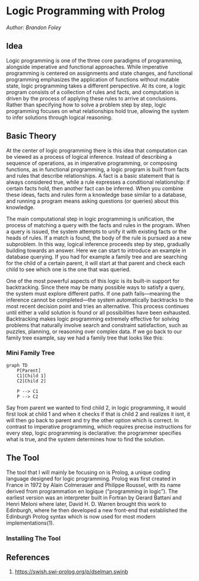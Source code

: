 
# Logic Programming with Prolog

*Author: Brandon Foley*

## Idea
Logic programming is one of the three core paradigms of programming, alongside imperative and functional approaches. While imperative programming is centered on assignments and state changes, and functional programming emphasizes the application of functions without mutable state, logic programming takes a different perspective. At its core, a logic program consists of a collection of rules and facts, and computation is driven by the process of applying these rules to arrive at conclusions. Rather than specifying how to solve a problem step by step, logic programming focuses on what relationships hold true, allowing the system to infer solutions through logical reasoning.


## Basic Theory

At the center of logic programming there is this idea that computation can be viewed as a process of logical inference. Instead of describing a sequence of operations, as in imperative programming, or composing functions, as in functional programming, a logic program is built from facts and rules that describe relationships. A fact is a basic statement that is always considered true, while a rule expresses a conditional relationship: if certain facts hold, then another fact can be inferred. When you combine these ideas, facts and rules form a knowledge base similar to a database, and running a program means asking questions (or queries) about this knowledge.

The main computational step in logic programming is unification, the process of matching a query with the facts and rules in the program. When a query is issued, the system attempts to unify it with existing facts or the heads of rules. If a match is found, the body of the rule is pursued as a new subproblem. In this way, logical inference proceeds step by step, gradually building towards an answer. Here we can start to introduce an example in database querying. If you had for example a family tree and are searching for the child of a certain parent, it will start at that parent and check each child to see which one is the one that was queried.

One of the most powerful aspects of this logic is its built-in support for backtracking. Since there may be many possible ways to satisfy a query, the system must explore different paths. If one path fails—meaning the inference cannot be completed—the system automatically backtracks to the most recent decision point and tries an alternative. This process continues until either a valid solution is found or all possibilities have been exhausted. Backtracking makes logic programming extremely effective for solving problems that naturally involve search and constraint satisfaction, such as puzzles, planning, or reasoning over complex data. If we go back to our family tree example, say we had a family tree that looks like this:

### Mini Family Tree

```mermaid
graph TD
    P[Parent]
    C1[Child 1]
    C2[Child 2]

    P --> C1
    P --> C2

```

Say from parent we wanted to find child 2, in logic programming, it would first look at child 1 and when it checks if that is child 2 and realizes it isnt, it will then go back to parent and try the other option which is correct. In contrast to imperative programming, which requires precise instructions for every step, logic programming is declarative: the programmer specifies what is true, and the system determines how to find the solution.

## The Tool
The tool that I will mainly be focusing on is Prolog, a unique coding language designed for logic programming. Prolog was first created in France in 1972 by Alain Colmerauer and Philippe Roussel, with its name derived from programmation en logique (“programming in logic”). The earliest version was an interpreter built in Fortran by Gerard Battani and Henri Meloni where later, David H. D. Warren brought this work to Edinburgh, where he then developed a new front-end that established the Edinburgh Prolog syntax which is now used for most modern implementations(1).

### Installing The Tool



## References
1. https://swish.swi-prolog.org/p/dselman.swinb 